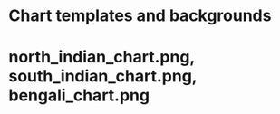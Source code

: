 # Chart templates and backgrounds
# north_indian_chart.png, south_indian_chart.png, bengali_chart.png
